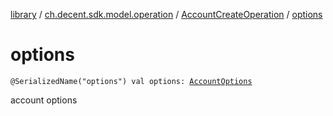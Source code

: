 [library](../../index.md) / [ch.decent.sdk.model.operation](../index.md) / [AccountCreateOperation](index.md) / [options](./options.md)

# options

`@SerializedName("options") val options: `[`AccountOptions`](../../ch.decent.sdk.model/-account-options/index.md)

account options

